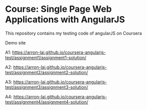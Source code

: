 # Course: Single Page Web Applications with AngularJS

This repository contains my testing code of angularJS on Coursera

Demo site

A1: https://arron-lai.github.io/coursera-angularjs-test/assignment1/assignment1-solution/

A2: https://arron-lai.github.io/coursera-angularjs-test/assignment2/assignment2-solution/

A3: https://arron-lai.github.io/coursera-angularjs-test/assignment3/assignment3-solution/

A4: https://arron-lai.github.io/coursera-angularjs-test/assignment4/assignment4-solution/
